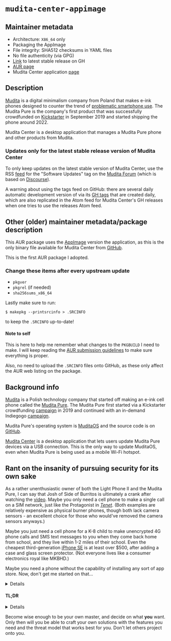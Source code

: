 # `mudita-center-appimage`

## Maintainer metadata
* Architecture: `X86_64` only
* Packaging the AppImage
* File integrity: SHA512 checksums in YAML files
* No file authenticity (via GPG)
* [Link](https://github.com/mudita/mudita-center/releases/latest) to latest stable release on GH
* [AUR page](https://aur.archlinux.org/packages/mudita-center-appimage)
* Mudita Center application [page](https://mudita.com/products/software-apps/mudita-center/)

## Description

[Mudita](https://mudita.com/) is a digital minimalism company from Poland that
makes e-ink phones designed to counter the trend of
[problematic smartphone use](https://en.wikipedia.org/wiki/Problematic_smartphone_use).
The Mudita Pure is the company's first product that was successfully crowdfunded
on [Kickstarter](https://www.kickstarter.com/projects/mudita/mudita-pure-your-minimalist-phone/)
in September 2019 and started shipping the phone around 2022.

Mudita Center is a desktop application that manages a Mudita Pure phone and
other products from Mudita.

### Updates only for the latest stable release version of Mudita Center

To only keep updates on the latest stable version of Mudita Center, use the RSS
[feed](https://forum.mudita.com/c/software-updates/22.rss) for the "Software
Updates" tag on the [Mudita Forum](https://forum.mudita.com/) (which is based
on [Discourse](https://en.wikipedia.org/wiki/Discourse_(software))).

A warning about using the tags feed on GitHub: there are several daily automatic
development version of via its [GH tags](https://github.com/mudita/mudita-center/tags)
that are created daily, which are also replicated in the Atom feed for Mudita
Center's GH releases when one tries to use the releases Atom feed.

## Other (older) maintainer metadata/package description

This AUR package uses the [AppImage](https://en.wikipedia.org/wiki/AppImage)
version the application, as this is the only binary file available for Mudita
Center from [GitHub](https://github.com/mudita/mudita-center).

This is the first AUR package I adopted.

### Change these items after every upstream update
* `pkgver`
* `pkgrel` (if needed)
* `sha256sums_x86_64`

Lastly make sure to run:
```
$ makepkg --printsrcinfo > .SRCINFO
```
to keep the `.SRCINFO` up-to-date!

#### Note to self

This is here to help me remember what changes to the `PKGBUILD` I need to make.
I will keep reading the [AUR submission guidelines](https://wiki.archlinux.org/title/AUR_submission_guidelines)
to make sure everything is proper.

Also, no need to upload the `.SRCINFO` files onto GitHub, as these only affect
the AUR web listing on the package.

## Background info

[Mudita](https://mudita.com/) is a Polish technology company that started off
making an e-ink cell phone called the [Mudita Pure](https://mudita.com/products/phones/mudita-pure/).
The Mudita Pure first started via a Kickstarter crowdfunding
[campaign](https://www.kickstarter.com/projects/mudita/mudita-pure-your-minimalist-phone)
in 2019 and continued with an in-demand Indiegogo
[campaign](https://www.indiegogo.com/projects/mudita-pure-your-minimalist-phone#/).

Mudita Pure's operating system is [MuditaOS](https://mudita.com/products/phones/mudita-pure/muditaos/)
and the source code is on [GitHub](https://github.com/mudita/MuditaOS).

[Mudita Center](https://mudita.com/products/software-apps/mudita-center/) is a
desktop application that lets users update Mudita Pure devices via a USB
connection.  This is the only way to update MuditaOS, even when Mudita Pure is
being used as a mobile Wi-Fi hotspot.

## Rant on the insanity of pursuing security for its own sake

As a rather unenthusiastic owner of both the Light Phone II and the Mudita Pure,
I can say that Josh of Side of Burritos is ultimately a crank after watching the
[video](https://www.youtube.com/watch?v=OrZacTUhH0c).  Maybe you only need a
cell phone to make a single call on a SIM network, just like the Protagonist in
[_Tenet_](https://en.wikipedia.org/wiki/Tenet_(film)).  (Both examples are
relatively expensive as physical burner phones, though both lack camera
sensors - an excellent choice for those who would've removed the camera sensors
anyways.)

Maybe you just need a cell phone for a K-8 child to make unencrypted 4G phone
calls and SMS text messages to you when they come back home from school, and
they live within 1-2 miles of their school.  Even the cheapest third-generation
[iPhone SE](https://en.wikipedia.org/wiki/IPhone_SE_(3rd_generation)) is at
least over $500, after adding a case and glass screen protector.  (Not everyone
lives like a consumer electronics royal like MKBHD.)

Maybe you need a phone without the capability of installing any sort of app
store.  Now, don't get me started on that...

<details>

Yes, the only thing of value from Side of Burritos' first [video](https://www.youtube.com/watch?v=IzpVI4zaso0)
is that I use [Droid-ify](https://github.com/Droid-ify/client) and find the UX
of F-Droid proper rather slow.  Otherwise, this means absolutely means nothing
to a user like Louis Rossmann who needs a solution "right now"™.

The second part of the [video](https://www.youtube.com/watch?v=lAbgeJau3eE)
series on updating Android apps "securely".  The one point that helped me was to
simply use GrapheneOS's Owner profile to push apps that I'd use in both the
Owner and secondary user profiles; otherwise, undesirable apps should only be
installed on the secondary user profiles and never on the Owner profile.
However, I still figured this out primarily through direct experience and I only
realized in hindsight.

To top all of this out, this [video](https://www.youtube.com/watch?v=FFz57zNR_M0)
to outline the solution of "just use an RSS feed reader (on your phone), it's
gonna be great (on your phone)" makes me despise the [Read You](https://github.com/Ashinch/ReadYou)
app and having ever even tried it.  I wish I could take back every second of my
life this pathetic app has needlessly wasted.

Effectively the last [video](https://www.youtube.com/watch?v=JiN37bn0OE8) on
[Obtanium](https://github.com/ImranR98/Obtainium) of this "series" is absolutely
insane from a UX perspective. Do you know how hard it is to convince people to
use Signal for messaging, instead of SMS/MMS text messaging?  What makes you
think anyone wants to go through this Kafkaesque process of installing on
GrapheneOS?  Anyone who was willing to try GrapheneOS would probably want to
execute me at this point if I taught them that this is the most "secure" way of
updating Android apps.  So much for "upholding the Android security model" if
everyone following it to the "T" hates the experience.

</details>

#### TL;DR

<details>

Use [Feeder](https://github.com/spacecowboy/Feeder) on GrapheneOS, as it's
[recommended](https://www.privacyguides.org/en/news-aggregators/#feeder) by
Privacy Guides.  Feeder "just works"™.

Don't use Read You, it's absolute garbage when it comes to IRL UX; waiting for
notifications to come in from Nitter has a lower probability than waiting for
cosmic rays to catastrophically [corrupt](https://en.wikipedia.org/wiki/Soft_error)
your post-2018 laptop's SSD.  We need to stop making apps called "`* You`" for
any new app made with Material You (a.k.a. 
[Material Design 3](https://en.wikipedia.org/wiki/Material_Design#Material_Design_3_(Material_You))).

Just like how [Kakashi](https://en.wikipedia.org/wiki/Kakashi_Hatake) from
_Naruto_ says:

> [T]hose who abandon their friends are worse than scum!

I say that those who worship ill-defined security design over creating usable
solutions that are truly private and secure by default and by design to meet
where your users are right now are worse than scum.

Of course Light Phone II running on some closed-source Android 8 fork is not
secure, or Mudita Pure for that matter.  Nothing is going to compare to the
Titan M security chips in Google Pixel devices on Android, which GrapheneOS
fully utilizes.  I'd rather trust my life putting GrapheneOS into lockdown mode
rather than the PIN code on the Light Phone II or Mudita Pure (neither of which
has OS security backed by a dedicated hardware security chip).  Maybe it's not
**your** use case, but I'm sure someone else has been looking for it.

</details>

Become wise enough to be your own master, and decide on what **you** want.  Only
then will you be able to craft your own solutions with the features you need and
the threat model that works best for you.  Don't let others project onto you.

